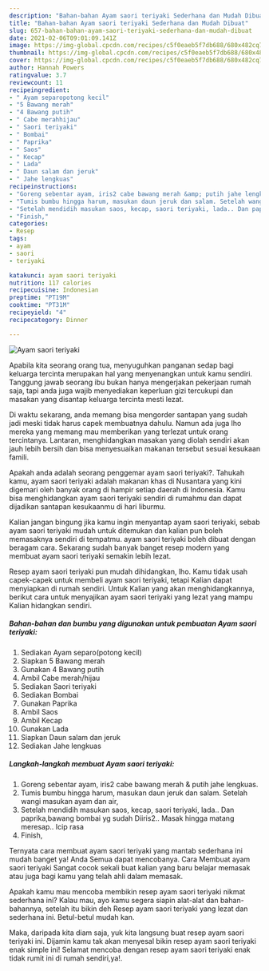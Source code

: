 ```yaml
---
description: "Bahan-bahan Ayam saori teriyaki Sederhana dan Mudah Dibuat"
title: "Bahan-bahan Ayam saori teriyaki Sederhana dan Mudah Dibuat"
slug: 657-bahan-bahan-ayam-saori-teriyaki-sederhana-dan-mudah-dibuat
date: 2021-02-06T09:01:09.141Z
image: https://img-global.cpcdn.com/recipes/c5f0eaeb5f7db688/680x482cq70/ayam-saori-teriyaki-foto-resep-utama.jpg
thumbnail: https://img-global.cpcdn.com/recipes/c5f0eaeb5f7db688/680x482cq70/ayam-saori-teriyaki-foto-resep-utama.jpg
cover: https://img-global.cpcdn.com/recipes/c5f0eaeb5f7db688/680x482cq70/ayam-saori-teriyaki-foto-resep-utama.jpg
author: Hannah Powers
ratingvalue: 3.7
reviewcount: 11
recipeingredient:
- " Ayam separopotong kecil"
- "5 Bawang merah"
- "4 Bawang putih"
- " Cabe merahhijau"
- " Saori teriyaki"
- " Bombai"
- " Paprika"
- " Saos"
- " Kecap"
- " Lada"
- " Daun salam dan jeruk"
- " Jahe lengkuas"
recipeinstructions:
- "Goreng sebentar ayam, iris2 cabe bawang merah &amp; putih jahe lengkuas."
- "Tumis bumbu hingga harum, masukan daun jeruk dan salam. Setelah wangi masukan ayam dan air,"
- "Setelah mendidih masukan saos, kecap, saori teriyaki, lada.. Dan paprika,bawang bombai yg sudah Diiris2.. Masak hingga matang meresap.. Icip rasa"
- "Finish,"
categories:
- Resep
tags:
- ayam
- saori
- teriyaki

katakunci: ayam saori teriyaki 
nutrition: 117 calories
recipecuisine: Indonesian
preptime: "PT19M"
cooktime: "PT31M"
recipeyield: "4"
recipecategory: Dinner

---
```



![Ayam saori teriyaki](https://img-global.cpcdn.com/recipes/c5f0eaeb5f7db688/680x482cq70/ayam-saori-teriyaki-foto-resep-utama.jpg)

Apabila kita seorang orang tua, menyuguhkan panganan sedap bagi keluarga tercinta merupakan hal yang menyenangkan untuk kamu sendiri. Tanggung jawab seorang ibu bukan hanya mengerjakan pekerjaan rumah saja, tapi anda juga wajib menyediakan keperluan gizi tercukupi dan masakan yang disantap keluarga tercinta mesti lezat.

Di waktu  sekarang, anda memang bisa mengorder santapan yang sudah jadi meski tidak harus capek membuatnya dahulu. Namun ada juga lho mereka yang memang mau memberikan yang terlezat untuk orang tercintanya. Lantaran, menghidangkan masakan yang diolah sendiri akan jauh lebih bersih dan bisa menyesuaikan makanan tersebut sesuai kesukaan famili. 



Apakah anda adalah seorang penggemar ayam saori teriyaki?. Tahukah kamu, ayam saori teriyaki adalah makanan khas di Nusantara yang kini digemari oleh banyak orang di hampir setiap daerah di Indonesia. Kamu bisa menghidangkan ayam saori teriyaki sendiri di rumahmu dan dapat dijadikan santapan kesukaanmu di hari liburmu.

Kalian jangan bingung jika kamu ingin menyantap ayam saori teriyaki, sebab ayam saori teriyaki mudah untuk ditemukan dan kalian pun boleh memasaknya sendiri di tempatmu. ayam saori teriyaki boleh dibuat dengan beragam cara. Sekarang sudah banyak banget resep modern yang membuat ayam saori teriyaki semakin lebih lezat.

Resep ayam saori teriyaki pun mudah dihidangkan, lho. Kamu tidak usah capek-capek untuk membeli ayam saori teriyaki, tetapi Kalian dapat menyiapkan di rumah sendiri. Untuk Kalian yang akan menghidangkannya, berikut cara untuk menyajikan ayam saori teriyaki yang lezat yang mampu Kalian hidangkan sendiri.

<!--inarticleads1-->

##### Bahan-bahan dan bumbu yang digunakan untuk pembuatan Ayam saori teriyaki:

1. Sediakan  Ayam separo(potong kecil)
1. Siapkan 5 Bawang merah
1. Gunakan 4 Bawang putih
1. Ambil  Cabe merah/hijau
1. Sediakan  Saori teriyaki
1. Sediakan  Bombai
1. Gunakan  Paprika
1. Ambil  Saos
1. Ambil  Kecap
1. Gunakan  Lada
1. Siapkan  Daun salam dan jeruk
1. Sediakan  Jahe lengkuas




<!--inarticleads2-->

##### Langkah-langkah membuat Ayam saori teriyaki:

1. Goreng sebentar ayam, iris2 cabe bawang merah &amp; putih jahe lengkuas.
1. Tumis bumbu hingga harum, masukan daun jeruk dan salam. Setelah wangi masukan ayam dan air,
1. Setelah mendidih masukan saos, kecap, saori teriyaki, lada.. Dan paprika,bawang bombai yg sudah Diiris2.. Masak hingga matang meresap.. Icip rasa
1. Finish,




Ternyata cara membuat ayam saori teriyaki yang mantab sederhana ini mudah banget ya! Anda Semua dapat mencobanya. Cara Membuat ayam saori teriyaki Sangat cocok sekali buat kalian yang baru belajar memasak atau juga bagi kamu yang telah ahli dalam memasak.

Apakah kamu mau mencoba membikin resep ayam saori teriyaki nikmat sederhana ini? Kalau mau, ayo kamu segera siapin alat-alat dan bahan-bahannya, setelah itu bikin deh Resep ayam saori teriyaki yang lezat dan sederhana ini. Betul-betul mudah kan. 

Maka, daripada kita diam saja, yuk kita langsung buat resep ayam saori teriyaki ini. Dijamin kamu tak akan menyesal bikin resep ayam saori teriyaki enak simple ini! Selamat mencoba dengan resep ayam saori teriyaki enak tidak rumit ini di rumah sendiri,ya!.


